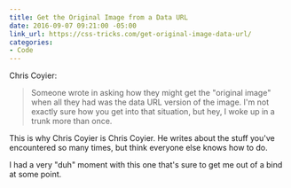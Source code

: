 ```yaml
---
title: Get the Original Image from a Data URL
date: 2016-09-07 09:21:00 -05:00
link_url: https://css-tricks.com/get-original-image-data-url/
categories:
- Code
---
```


Chris Coyier:

> Someone wrote in asking how they might get the "original image" when all they had was the data URL version of the image. I'm not exactly sure how you get into that situation, but hey, I woke up in a trunk more than once.

This is why Chris Coyier is Chris Coyier. He writes about the stuff you've encountered so many times, but think everyone else knows how to do.

I had a very "duh" moment with this one that's sure to get me out of a bind at some point.
